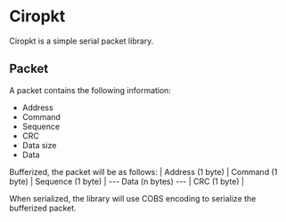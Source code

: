 # Ciropkt

Ciropkt is a simple serial packet library.

## Packet

A packet contains the following information:
* Address
* Command
* Sequence
* CRC
* Data size
* Data

Bufferized, the packet will be as follows:
| Address (1 byte) | Command (1 byte) | Sequence (1 byte) | --- Data (n bytes) --- | CRC (1 byte) |

When serialized, the library will use COBS encoding to serialize the bufferized packet.

